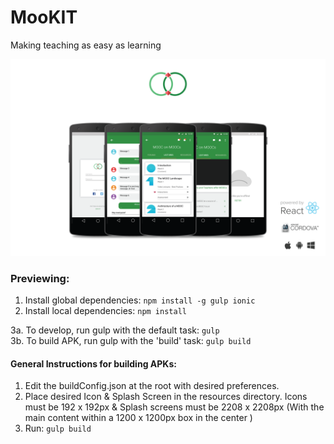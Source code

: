 # MooKIT
Making teaching as easy as learning

![MooKIT](./heroImg.png)

### Previewing:
1. Install global dependencies: `npm install -g gulp ionic`
2. Install local dependencies: `npm install`

3a. To develop, run gulp with the default task: `gulp`  
3b. To build APK, run gulp with the 'build' task: `gulp build`

#### General Instructions for building APKs:

1. Edit the buildConfig.json at the root with desired preferences.
2. Place desired Icon & Splash Screen in the resources directory. Icons must be 192 x 192px & Splash screens must be 2208 x 2208px (With the main content within a 1200 x 1200px box in the center )
3. Run: `gulp build`
